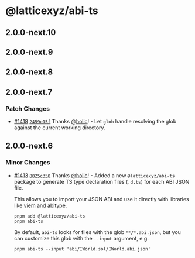 # @latticexyz/abi-ts

## 2.0.0-next.10

## 2.0.0-next.9

## 2.0.0-next.8

## 2.0.0-next.7

### Patch Changes

- [#1418](https://github.com/latticexyz/mud/pull/1418) [`2459e15f`](https://github.com/latticexyz/mud/commit/2459e15fc9bf49fff2d769b9efba07b99635f2cc) Thanks [@holic](https://github.com/holic)! - Let `glob` handle resolving the glob against the current working directory.

## 2.0.0-next.6

### Minor Changes

- [#1413](https://github.com/latticexyz/mud/pull/1413) [`8025c350`](https://github.com/latticexyz/mud/commit/8025c3505a7411d8539b1cfd72265aed27e04561) Thanks [@holic](https://github.com/holic)! - Added a new `@latticexyz/abi-ts` package to generate TS type declaration files (`.d.ts`) for each ABI JSON file.

  This allows you to import your JSON ABI and use it directly with libraries like [viem](https://npmjs.com/package/viem) and [abitype](https://npmjs.com/package/abitype).

  ```
  pnpm add @latticexyz/abi-ts
  pnpm abi-ts
  ```

  By default, `abi-ts` looks for files with the glob `**/*.abi.json`, but you can customize this glob with the `--input` argument, e.g.

  ```console
  pnpm abi-ts --input 'abi/IWorld.sol/IWorld.abi.json'
  ```
